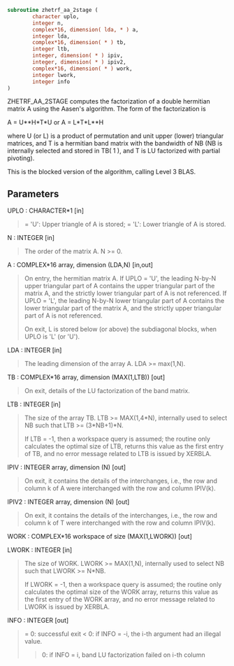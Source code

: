 ```fortran
subroutine zhetrf_aa_2stage (
        character uplo,
        integer n,
        complex*16, dimension( lda, * ) a,
        integer lda,
        complex*16, dimension( * ) tb,
        integer ltb,
        integer, dimension( * ) ipiv,
        integer, dimension( * ) ipiv2,
        complex*16, dimension( * ) work,
        integer lwork,
        integer info
)
```

ZHETRF_AA_2STAGE computes the factorization of a double hermitian matrix A
using the Aasen's algorithm.  The form of the factorization is

A = U\*\*H\*T\*U  or  A = L\*T\*L\*\*H

where U (or L) is a product of permutation and unit upper (lower)
triangular matrices, and T is a hermitian band matrix with the
bandwidth of NB (NB is internally selected and stored in TB( 1 ), and T is
LU factorized with partial pivoting).

This is the blocked version of the algorithm, calling Level 3 BLAS.

## Parameters
UPLO : CHARACTER\*1 [in]
> = 'U':  Upper triangle of A is stored;
> = 'L':  Lower triangle of A is stored.

N : INTEGER [in]
> The order of the matrix A.  N >= 0.

A : COMPLEX\*16 array, dimension (LDA,N) [in,out]
> On entry, the hermitian matrix A.  If UPLO = 'U', the leading
> N-by-N upper triangular part of A contains the upper
> triangular part of the matrix A, and the strictly lower
> triangular part of A is not referenced.  If UPLO = 'L', the
> leading N-by-N lower triangular part of A contains the lower
> triangular part of the matrix A, and the strictly upper
> triangular part of A is not referenced.
> 
> On exit, L is stored below (or above) the subdiagonal blocks,
> when UPLO  is 'L' (or 'U').

LDA : INTEGER [in]
> The leading dimension of the array A.  LDA >= max(1,N).

TB : COMPLEX\*16 array, dimension (MAX(1,LTB)) [out]
> On exit, details of the LU factorization of the band matrix.

LTB : INTEGER [in]
> The size of the array TB. LTB >= MAX(1,4\*N), internally
> used to select NB such that LTB >= (3\*NB+1)\*N.
> 
> If LTB = -1, then a workspace query is assumed; the
> routine only calculates the optimal size of LTB,
> returns this value as the first entry of TB, and
> no error message related to LTB is issued by XERBLA.

IPIV : INTEGER array, dimension (N) [out]
> On exit, it contains the details of the interchanges, i.e.,
> the row and column k of A were interchanged with the
> row and column IPIV(k).

IPIV2 : INTEGER array, dimension (N) [out]
> On exit, it contains the details of the interchanges, i.e.,
> the row and column k of T were interchanged with the
> row and column IPIV(k).

WORK : COMPLEX\*16 workspace of size (MAX(1,LWORK)) [out]

LWORK : INTEGER [in]
> The size of WORK. LWORK >= MAX(1,N), internally used to
> select NB such that LWORK >= N\*NB.
> 
> If LWORK = -1, then a workspace query is assumed; the
> routine only calculates the optimal size of the WORK array,
> returns this value as the first entry of the WORK array, and
> no error message related to LWORK is issued by XERBLA.

INFO : INTEGER [out]
> = 0:  successful exit
> < 0:  if INFO = -i, the i-th argument had an illegal value.
> > 0:  if INFO = i, band LU factorization failed on i-th column
